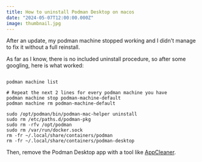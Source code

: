 ```yaml
---
title: How to uninstall Podman Desktop on macos
date: "2024-05-07T12:00:00.000Z"
image: thumbnail.jpg
---
```


After an update, my podman machine stopped working and I didn't manage to fix it without a full reinstall.  

As far as I know, there is no included uninstall procedure, so after some googling, here is what worked:

```shell

podman machine list

# Repeat the next 2 lines for every podman machine you have
podman machine stop podman-machine-default
podman machine rm podman-machine-default

sudo /opt/podman/bin/podman-mac-helper uninstall
sudo rm /etc/paths.d/podman-pkg
sudo rm -rfv /opt/podman
sudo rm /var/run/docker.sock
rm -fr ~/.local/share/containers/podman
rm -fr ~/.local/share/containers/podman-desktop
```

Then, remove the Podman Desktop app with a tool like [AppCleaner](https://freemacsoft.net/appcleaner/).
